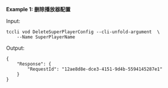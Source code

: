 **Example 1: 删除播放器配置**



Input: 

```
tccli vod DeleteSuperPlayerConfig --cli-unfold-argument  \
    --Name SuperPlayerName
```

Output: 
```
{
    "Response": {
        "RequestId": "12ae8d8e-dce3-4151-9d4b-5594145287e1"
    }
}
```

